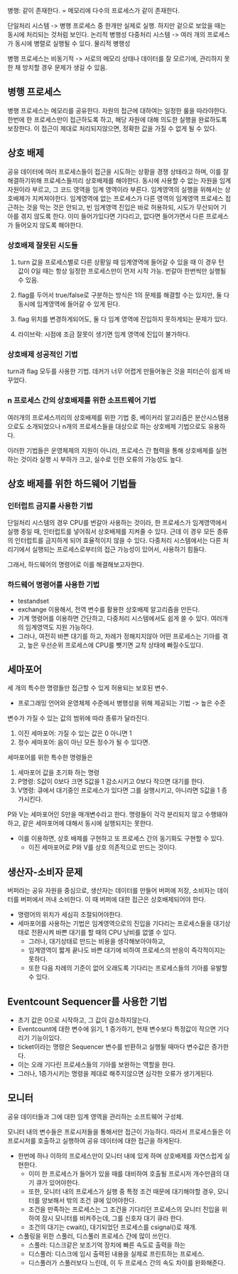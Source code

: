 병행: 같이 존재한다. = 메모리에 다수의 프로세스가 같이 존재한다.

단일처리 시스템 -> 병행 프로세스 중 한개만 실제로 실행. 하지만 겉으로 보았을 때는 동시에 처리되는 것처럼 보인다. 논리적 병행성
다중처리 시스템 -> 여러 개의 프로세스가 동시에 병렬로 실행될 수 있다. 물리적 병행성

병행 프로세스는 비동기적 -> 서로의 메모리 상태나 데이터를 잘 모르기에, 관리하지 못한 채 방치할 경우 문제가 생길 수 있음.

## 병행 프로세스
병행 프로세스는 메모리를 공유한다. 
자원의 접근에 대하여는 일정한 룰을 따라야한다. 한번에 한 프로세스만이 접근하도록 하고, 해당 자원에 대해 의도한 실행을 완료하도록 보장한다.
이 접근이 제대로 처리되지않으면, 정확한 값을 가질 수 없게 될 수 있다.

## 상호 배제
공유 데이터에 여러 프로세스들이 접근을 시도하는 상황을 경쟁 상태라고 하며, 이를 잘 해결하기위해 프로세스들끼리 상호배제를 해야한다.
동시에 사용할 수 없는 자원을 임계자원이라 부르고, 그 코드 영역을 임계 영역이라 부른다. 
임계영역의 실행을 위해서는 상호배제가 지켜져야한다.
임계영역에 없는 프로세스가 다른 영역의 임계영역 프로세스 접근하는 것을 막는 것은 안되고, 
빈 임계영역 진입은 바로 허용하되, 시도가 무산되어 기아를 겪지 않도록 한다.
이미 들어가있다면 기다리고, 없다면 들어가면서 다른 프로세스가 들어오지 않도록 해야한다.

 ### 상호배제 잘못된 시도들
1. turn 값을 프로세스별로 다른 상황일 때 임계영역에 들어갈 수 있을 때
   이 경우 턴 값이 0일 때는 항상 일정한 프로세스만이 먼저 시작 가능.
   번갈아 한번씩만 실행될 수 있음.
   
2. flag를 두어서 true/false로 구분하는 방식은 1의 문제를 해결할 수는 있지만, 둘 다 동시에 임계영역에 들어갈 수 있게 된다.
3. flag 위치를 변경하게되어도, 둘 다 임계 영역에 진입하지 못하게되는 문제가 있다. 
4. 라이브락: 시점에 조금 잘못이 생기면 임계 영역에 진입이 불가하다.

### 상호배제 성공적인 기법
turn과 flag 모두를 사용한 기법. 데커가 너무 어렵게 만들어놓은 것을 피터슨이 쉽게 바꾸었다.

### n 프로세스 간의 상호배제를 위한 소프트웨어 기법
여러개의 프로세스끼리의 상호배제를 위한 기법 중, 베이커리 알고리즘은 분산시스템용으로도 소개되었으나 n개의 프로세스들을 대상으로 하는 상호배제 기법으로도 유용하다.


이러한 기법들은 운영체제의 지원이 아니라, 프로세스 간 협력을 통해 상호배제를 실현하는 것이라 실행 시 부하가 크고, 실수로 인한 오류의 가능성도 높다.

## 상호 배제를 위한 하드웨어 기법들
### 인터럽트 금지를 사용한 기법
단일처리 시스템의 경우 CPU를 번갈아 사용하는 것이라, 한 프로세스가 임계영역에서 실행 중일 때, 인터럽트를 넣어줘서 상호배제를 지켜줄 수 있다. 
근데 이 경우 모든 종류의 인터럽트를 금지하게 되어 효율적이지 않을 수 있다.
다중처리 시스템에서는 다른 처리기에서 실행되는 프로세스로부터의 접근 가능성이 있어서, 사용하기 힘들다. 

그래서, 하드웨어의 명령어로 이를 해결해보고자한다. 
### 하드웨어 명령어를 사용한 기법 
- testandset
- exchange
이용해서, 전역 변수를 활용한 상호배제 알고리즘을 만든다. 
- 기계 명령어를 이용하면 간단하고, 다중처리 시스템에서도 쉽게 쓸 수 있다. 여러개의 임계영역도 지원 가능하다. 
- 그러나, 여전히 바쁜 대기를 하고, 차례가 정해지지않아 어떤 프로세스는 기아를 겪고, 높은 우선순위 프로세스에 CPU를 뺏기면 교착 상태에 빠질수도있다.

## 세마포어
세 개의 특수한 명령들만 접근할 수 있게 허용되는 보호된 변수.
- 프로그래밍 언어와 운영체제 수준에서 병행성을 위해 제공되는 기법 -> 높은 수준

변수가 가질 수 있는 값의 범위에 따라 종류가 달라진다.
1. 이진 세마포어: 가질 수 있는 값은 0 아니면 1
2. 정수 세마포어: 음이 아닌 모든 정수가 될 수 있다면.

세마포어를 위한 특수한 명령들은
1. 세마포어 값을 초기화 하는 명령
2. P명령: S값이 0보다 크면 S값을 1 감소시키고 0보다 작으면 대기를 한다.
3. V명령: 큐에서 대기중인 프로세스가 있다면 그를 실행시키고, 아니라면 S값을 1 증가시킨다.

P와 V는 세마포어인 S만을 매개변수라고 한다. 
명령들이 각각 분리되지 않고 수행돼야 하고, 같은 세마포어에 대해서 동시에 실행되지는 못한다.

- 이를 이용하면, 상호 배제를 구현하고 또 프로세스 간의 동기화도 구현할 수 있다. 
  - 이진 세마포어로 P와 V를 상호 의존적으로 만드는 것이다.
  
## 생산자-소비자 문제
버퍼라는 공유 자원을 중심으로, 생산자는 데이터를 만들어 버퍼에 저장, 소비자는 데이터를 버퍼에서 꺼내 소비한다.
이 때 버퍼에 대한 접근은 상호배제되어야 한다.
- 명령어의 위치가 세심히 조절되어야한다.
- 세마포어를 사용하는 기법은 임계영역으로의 진입을 기다리는 프로세스들을 대기상태로 전환시켜 바쁜 대기를 할 때의 CPU 낭비를 없앨 수 있다. 
  - 그러나, 대기상태로 만드는 비용을 생각해보아야하고, 
  - 임계영역이 짧게 끝나도 바쁜 대기에 비하여 프로세스의 반응이 즉각적이지는 못하다.
  - 또한 다음 차례의 기준이 없어 오래도록 기다리는 프로세스들의 기아를 유발할 수 있다. 
  
## Eventcount Sequencer를 사용한 기법
- 초기 값은 0으로 시작하고, 그 값이 감소하지않는다. 
- Eventcount에 대한 변수에 읽기, 1 증가하기, 현재 변수보다 특정값이 작으면 기다리기 기능이있다.
- ticket이라는 명령은 Sequencer 변수를 반환하고 실행될 때마다 변수값은 증가한다. 
- 이는 오래 기다린 프로세스들의 기아를 보완하는 역할을 한다. 
- 그러나, 1증가시키는 명령을 제대로 해주지않으면 심각한 오류가 생기게된다.

## 모니터
공유 데이터들과 그에 대한 임계 영역을 관리하는 소프트웨어 구성체.

모니터 내의 변수들은 프로시저들을 통해서만 접근이 가능하다. 
따라서 프로세스들은 이 프로시저를 호출하고 실행하여 공유 데이터에 대한 접근을 하게된다. 

- 한번에 하나 이하의 프로세스만이 모니터 내에 있게 하며 상호배제를 자연스럽게 실현한다. 
  - 이미 한 프로세스가 들어가 있을 때를 대비하여 호출될 프로시저 개수만큼의 대기 큐가 있어야한다. 
  - 또한, 모니터 내의 프로세스가 실행 중 특정 조건 때문에 대기해야할 경우, 모니터를 양보해서 밖의 조건 큐에 있어야한다. 
  - 조건을 만족하는 프로세스는 그 조건을 기다리던 프로세스의 모니터 진입을 위하여 잠시 모니터를 비켜주는데, 그를 신호자 대기 큐라 한다.
  - 조건의 대기는 cwait(), 대기되었던 프로세스를 csignal()로 재개. 
- 스풀링을 위한 스풀러, 디스풀러 프로세스 간에 많이 쓰인다.
  - 스풀러: 디스크같은 보조기억 장치에 빠른 속도로 출력을 하는 
  - 디스풀러: 디스크에 임시 출력된 내용을 실제로 프린트하는 프로세스. 
  - 디스풀러가 스풀러보다 느린데, 이 두 프로세스 간의 속도 차이를 완화해준다. 